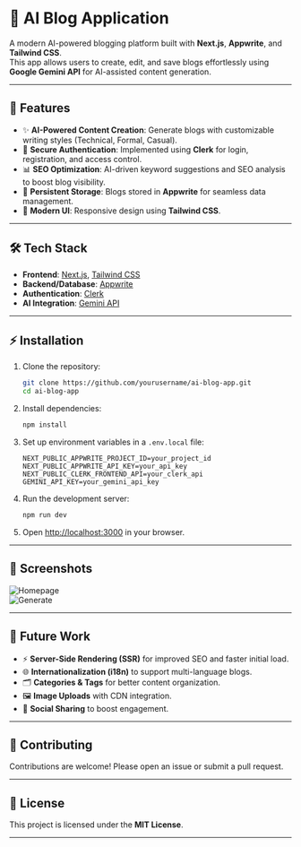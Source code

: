 # 📝 AI Blog Application

A modern AI-powered blogging platform built with **Next.js**, **Appwrite**, and **Tailwind CSS**.  
This app allows users to create, edit, and save blogs effortlessly using **Google Gemini API** for AI-assisted content generation.

---

## 🚀 Features

- ✨ **AI-Powered Content Creation**: Generate blogs with customizable writing styles (Technical, Formal, Casual).  
- 🔑 **Secure Authentication**: Implemented using **Clerk** for login, registration, and access control.  
- 📊 **SEO Optimization**: AI-driven keyword suggestions and SEO analysis to boost blog visibility.  
- 💾 **Persistent Storage**: Blogs stored in **Appwrite** for seamless data management.  
- 🎨 **Modern UI**: Responsive design using **Tailwind CSS**.  

---

## 🛠 Tech Stack

- **Frontend**: [Next.js](https://nextjs.org/), [Tailwind CSS](https://tailwindcss.com/)  
- **Backend/Database**: [Appwrite](https://appwrite.io/)  
- **Authentication**: [Clerk](https://clerk.com/)  
- **AI Integration**: [Gemini API](https://ai.google.dev/)  

---

## ⚡ Installation

1. Clone the repository:
   ```bash
   git clone https://github.com/yourusername/ai-blog-app.git
   cd ai-blog-app
   ```

2. Install dependencies:
   ```bash
   npm install
   ```

3. Set up environment variables in a `.env.local` file:
   ```env
   NEXT_PUBLIC_APPWRITE_PROJECT_ID=your_project_id
   NEXT_PUBLIC_APPWRITE_API_KEY=your_api_key
   NEXT_PUBLIC_CLERK_FRONTEND_API=your_clerk_api
   GEMINI_API_KEY=your_gemini_api_key
   ```

4. Run the development server:
   ```bash
   npm run dev
   ```

5. Open [http://localhost:3000](http://localhost:3000) in your browser.

---

## 📸 Screenshots


![Homepage](screenshots/home.png)  
![Generate](screenshots/generateBlog.png)  

---

## 🔮 Future Work

- ⚡ **Server-Side Rendering (SSR)** for improved SEO and faster initial load.  
- 🌐 **Internationalization (i18n)** to support multi-language blogs.  
- 🗂 **Categories & Tags** for better content organization.  
- 🖼 **Image Uploads** with CDN integration.  
- 📢 **Social Sharing** to boost engagement.  

---

## 🤝 Contributing

Contributions are welcome! Please open an issue or submit a pull request.

---

## 📜 License

This project is licensed under the **MIT License**.

---
